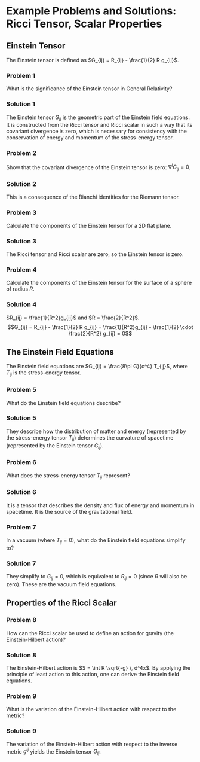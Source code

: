 # Example Problems and Solutions: Ricci Tensor, Scalar Properties

## Einstein Tensor

The Einstein tensor is defined as $G_{ij} = R_{ij} - \frac{1}{2} R g_{ij}$.

### Problem 1
What is the significance of the Einstein tensor in General Relativity?

### Solution 1
The Einstein tensor $G_{ij}$ is the geometric part of the Einstein field equations. It is constructed from the Ricci tensor and Ricci scalar in such a way that its covariant divergence is zero, which is necessary for consistency with the conservation of energy and momentum of the stress-energy tensor.

### Problem 2
Show that the covariant divergence of the Einstein tensor is zero: $\nabla^i G_{ij} = 0$.

### Solution 2
This is a consequence of the Bianchi identities for the Riemann tensor.

### Problem 3
Calculate the components of the Einstein tensor for a 2D flat plane.

### Solution 3
The Ricci tensor and Ricci scalar are zero, so the Einstein tensor is zero.

### Problem 4
Calculate the components of the Einstein tensor for the surface of a sphere of radius $R$.

### Solution 4
$R_{ij} = \frac{1}{R^2}g_{ij}$ and $R = \frac{2}{R^2}$. 
$$G_{ij} = R_{ij} - \frac{1}{2} R g_{ij} = \frac{1}{R^2}g_{ij} - \frac{1}{2} \cdot \frac{2}{R^2} g_{ij} = 0$$

## The Einstein Field Equations

The Einstein field equations are $G_{ij} = \frac{8\pi G}{c^4} T_{ij}$, where $T_{ij}$ is the stress-energy tensor.

### Problem 5
What do the Einstein field equations describe?

### Solution 5
They describe how the distribution of matter and energy (represented by the stress-energy tensor $T_{ij}$) determines the curvature of spacetime (represented by the Einstein tensor $G_{ij}$).

### Problem 6
What does the stress-energy tensor $T_{ij}$ represent?

### Solution 6
It is a tensor that describes the density and flux of energy and momentum in spacetime. It is the source of the gravitational field.

### Problem 7
In a vacuum (where $T_{ij} = 0$), what do the Einstein field equations simplify to?

### Solution 7
They simplify to $G_{ij} = 0$, which is equivalent to $R_{ij} = 0$ (since $R$ will also be zero). These are the vacuum field equations.

## Properties of the Ricci Scalar

### Problem 8
How can the Ricci scalar be used to define an action for gravity (the Einstein-Hilbert action)?

### Solution 8
The Einstein-Hilbert action is $S = \int R \sqrt{-g} \, d^4x$. By applying the principle of least action to this action, one can derive the Einstein field equations.

### Problem 9
What is the variation of the Einstein-Hilbert action with respect to the metric?

### Solution 9
The variation of the Einstein-Hilbert action with respect to the inverse metric $g^{ij}$ yields the Einstein tensor $G_{ij}$.